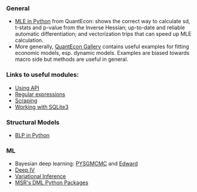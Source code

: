 ### General

* [MLE in Python](http://nbviewer.jupyter.org/github/VHRanger/MLE-tutorial/blob/master/Implementing%20and%20vectorizing%20a%20Maximum%20Likelihood%20model%20with%20scipy--1.ipynb) from QuantEcon: shows the correct way to calculate sd, t-stats and p-value from the Inverse Hessian; up-to-date and reliable automatic differentiation; and vectorization trips that can speed up MLE calculation.
* More generally, [QuantEcon Gallery](https://quantecon.org/gallery) contains useful examples for fitting economic models, esp. dynamic models. Examples are biased towards macro side but methods are useful in general.



### Links to useful modules:

* [Using API](http://docs.python-requests.org/en/master/user/quickstart/#make-a-request)
* [Regular expressions](https://docs.python.org/3/howto/regex.html#regex-howto)
* [Scraping](https://www.crummy.com/software/BeautifulSoup/bs4/doc/)
* [Working with SQLite3](https://docs.python.org/3.6/library/sqlite3.html)


### Structural Models

* [BLP in Python](https://pypi.org/project/pyblp/)

### ML 

* Bayesian deep learning: [PYSGMCMC](https://github.com/MFreidank/pysgmcmc) and [Edward](http://edwardlib.org/)
* [Deep IV](https://github.com/jhartford/DeepIV)
* [Variational Inference](https://github.com/blei-lab)
* [MSR's DML Python Packages](https://econml.azurewebsites.net/)

